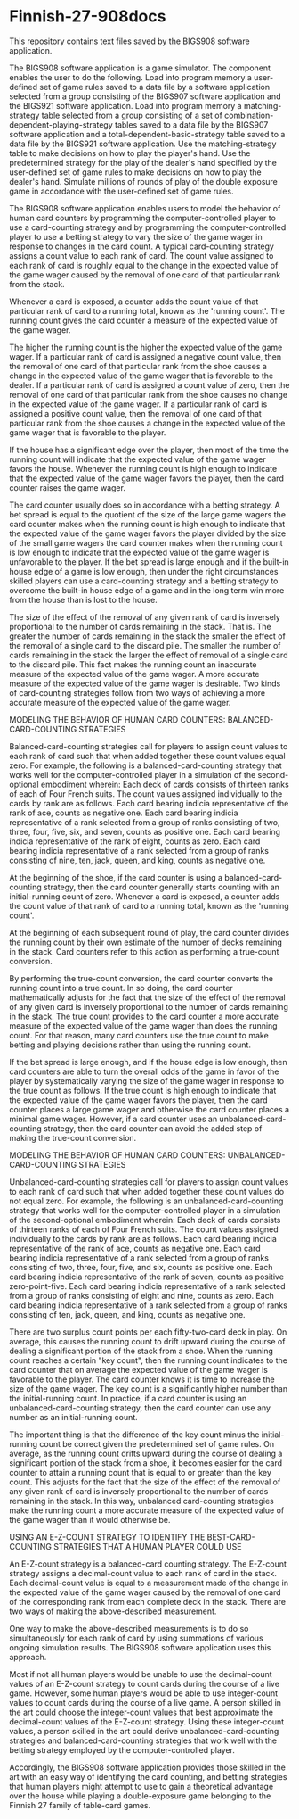 # Finnish-27-908docs
This repository contains text files saved by the BIGS908 software application.

The BIGS908 software application is a game simulator. The component enables the user to do the following. Load into program memory a user-defined set of game rules saved to a data file by a software application selected from a group consisting of the BIGS907 software application and the BIGS921 software application. Load into program memory a matching-strategy table selected from a group consisting of a set of combination-dependent-playing-strategy tables saved to a data file by the BIGS907 software application and a total-dependent-basic-strategy table saved to a data file by the BIGS921 software application. Use the matching-strategy table to make decisions on how to play the player's hand. Use the predetermined strategy for the play of the dealer's hand specified by the user-defined set of game rules to make decisions on how to play the dealer's hand. Simulate millions of rounds of play of the double exposure game in accordance with the user-defined set of game rules.

The BIGS908 software application enables users to model the behavior of human card counters by programming the computer-controlled player to use a card-counting strategy and by programming the computer-controlled player to use a betting strategy to vary the size of the game wager in response to changes in the card count. A typical card-counting strategy assigns a count value to each rank of card. The count value assigned to each rank of card is roughly equal to the change in the expected value of the game wager caused by the removal of one card of that particular rank from the stack.

Whenever a card is exposed, a counter adds the count value of that particular rank of card to a running total, known as the 'running count'. The running count gives the card counter a measure of the expected
value of the game wager. 

The higher the running count is the higher the expected value of the game wager. If a particular rank of card is assigned a negative count value, then the removal of one card of that particular rank from the shoe causes a change in the expected value of the game wager that is favorable to the dealer.  If a particular rank of card is assigned a count value of zero, then the removal of one card of that particular rank from the shoe causes no change in the expected value of the game wager. If a particular rank of card is assigned a positive count value, then the removal of one card of that particular rank from the shoe causes a change in the expected value of the game wager that is favorable to the player. 

If the house has a significant edge over the player, then most of the time the running count will indicate that the expected value of the game wager favors the house. Whenever the running count is high enough to indicate that the expected value of the game wager favors the player, then the card counter raises the game wager.

The card counter usually does so in accordance with a betting strategy. A bet spread is equal to the quotient of the size of the large game wagers the card counter makes when the running count is high enough to indicate that the expected value of the game wager favors the player divided by the size of the small game wagers the card counter makes when the running count is low enough to indicate that the expected value of the game wager is unfavorable to the player. If the bet spread is large enough and if the built-in house edge of a game is low enough, then under the right circumstances skilled players can use a card-counting strategy and a betting strategy to overcome the built-in house edge of a game and in the long term win more from the house than is lost to the house.

The size of the effect of the removal of any given rank of card is inversely proportional to the number of cards remaining in the stack. That is. The greater the number of cards remaining in the stack the smaller the effect of the removal of a single card to the discard pile. The smaller the number of cards remaining in the stack the larger the effect of removal of a single card to the discard pile. This fact makes the running count an inaccurate measure of the expected value of the game wager. A more accurate measure of the expected value of the game wager is desirable. Two kinds of card-counting strategies follow from two ways of achieving a more accurate measure of the expected value of the game wager.

MODELING THE BEHAVIOR OF HUMAN CARD COUNTERS: BALANCED-CARD-COUNTING STRATEGIES

Balanced-card-counting strategies call for players to assign count values to each rank of card such that when added together these count values equal zero.  For example, the following is a balanced-card-counting strategy that works well for the computer-controlled player in a simulation of the second-optional embodiment wherein: Each deck of cards consists of thirteen ranks of each of Four French suits.  The count values assigned individually to the cards by rank are as follows. Each card bearing indicia representative of the rank of ace, counts as negative one. Each card bearing indicia representative of a rank selected from a group of ranks consisting of two, three, four, five, six, and seven, counts as positive one. Each card bearing indicia representative of the rank of eight, counts as zero. Each card bearing indicia representative of a rank selected from a group of ranks consisting of nine, ten, jack, queen, and king, counts as negative one. 
 
At the beginning of the shoe, if the card counter is using a balanced-card-counting strategy, then the card counter generally starts counting with an initial-running count of zero. Whenever a card is exposed, a counter adds the count value of that rank of card to a running total, known as the 'running count'. 

At the beginning of each subsequent round of play, the card counter divides the running count by their own estimate of the number of decks remaining in the stack. Card counters refer to this action as performing a true-count conversion.

By performing the true-count conversion, the card counter converts the running count into a true count. In so doing, the card counter mathematically adjusts for the fact that the size of the effect of the removal of any given card is inversely proportional to the number of cards remaining in the stack. The true count provides to the card counter a more accurate measure of the expected value of the game wager than does the running count. For that reason, many card counters use the true count to make betting and playing decisions rather than using the running count.

If the bet spread is large enough, and if the house edge is low enough, then card counters are able to turn the overall odds of the game in favor of the player by systematically varying the size of the game wager in response to the true count as follows. If the true count is high enough to indicate that the expected value of the game wager favors the player, then the card counter places a large game wager and otherwise the card counter places a minimal game wager. However, if a card counter uses an unbalanced-card-counting strategy, then the card counter can avoid the added step of making the true-count conversion.

MODELING THE BEHAVIOR OF HUMAN CARD COUNTERS: UNBALANCED-CARD-COUNTING STRATEGIES

Unbalanced-card-counting strategies call for players to assign count values to each rank of card such that when added together these count values do not equal zero. For example, the following is an unbalanced-card-counting strategy that works well for the computer-controlled player in a simulation of the second-optional embodiment wherein: Each deck of cards consists of thirteen ranks of each of Four French suits.  The count values assigned individually to the cards by rank are as follows. Each card bearing indicia representative of the rank of ace, counts as negative one. Each card bearing indicia representative of a rank selected from a group of ranks consisting of two, three, four, five, and six, counts as positive one. Each card bearing indicia representative of the rank of seven, counts as positive zero-point-five. Each card bearing indicia representative of a rank selected from a group of ranks consisting of eight and nine, counts as zero. Each card bearing indicia representative of a rank selected from a group of ranks consisting of ten, jack, queen, and king, counts as negative one. 

There are two surplus count points per each fifty-two-card deck in play. On average, this causes the running count to drift upward during the course of dealing a significant portion of the stack from a shoe. When the running count reaches a certain "key count", then the running count indicates to the card counter that on average the expected value of the game wager is favorable to the player.  The card counter knows it is time to increase the size of the game wager. The key count is a significantly higher number than the initial-running count. In practice, if a card counter is using an unbalanced-card-counting strategy, then the card counter can use any number as an initial-running count.

The important thing is that the difference of the key count minus the initial-running count be correct given the predetermined set of game rules. On average, as the running count drifts upward during the course of dealing a significant portion of the stack from a shoe, it becomes easier for the card counter to attain a running count that is equal to or greater than the key count.  This adjusts for the fact that the size of the effect of the removal of any given rank of card is inversely proportional to the number of cards remaining in the stack. In this way, unbalanced card-counting strategies make the running count a more accurate measure of the expected value of the game wager than it would otherwise be.

USING AN E-Z-COUNT STRATEGY TO IDENTIFY THE BEST-CARD-COUNTING STRATEGIES THAT A HUMAN PLAYER COULD USE

An E-Z-count strategy is a balanced-card counting strategy. The E-Z-count strategy assigns a decimal-count value to each rank of card in the stack. Each decimal-count value is equal to a measurement made of the change in the expected value of the game wager caused by the removal of one card of the corresponding rank from each complete deck in the stack. There are two ways of making the above-described measurement. 

One way to make the above-described measurements is to do so simultaneously for each rank of card by using summations of various ongoing simulation results. The BIGS908 software application uses this approach. 

Most if not all human players would be unable to use the decimal-count values of an E-Z-count strategy to count cards during the course of a live game. However, some human players would be able to use integer-count values to count cards during the course of a live game. A person skilled in the art could choose the integer-count values that best approximate the decimal-count values of the E-Z-count strategy. Using these integer-count values, a person skilled in the art could derive unbalanced-card-counting strategies and balanced-card-counting strategies that work well with the betting strategy employed by the computer-controlled player.

Accordingly, the BIGS908 software application provides those skilled in the art with an easy way of identifying the card counting, and betting strategies that human players might attempt to use to gain a theoretical advantage over the house while playing a double-exposure game belonging to the Finnish 27 family of table-card games.


